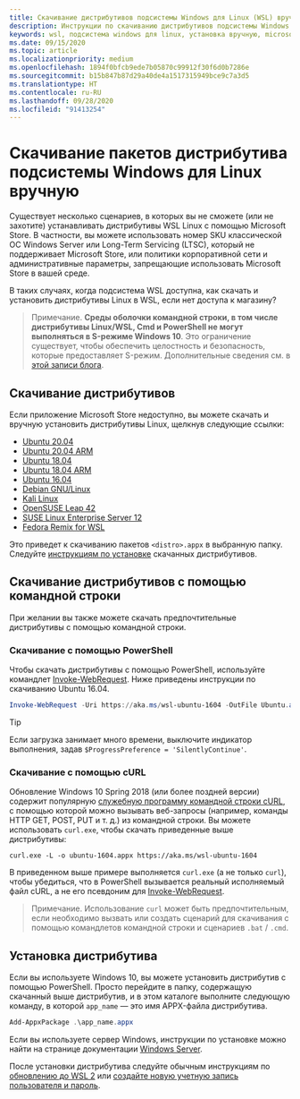 ```yaml
---
title: Скачивание дистрибутивов подсистемы Windows для Linux (WSL) вручную
description: Инструкции по скачиванию дистрибутивов подсистемы Windows для Linux вручную.
keywords: wsl, подсистема windows для linux, установка вручную, microsoft store, windows 10s, curl, add-appxpackage, long-term servicing, ltsc
ms.date: 09/15/2020
ms.topic: article
ms.localizationpriority: medium
ms.openlocfilehash: 1894f0bfcb9ede7b05870c99912f30f6d0b7286e
ms.sourcegitcommit: b15b847b87d29a40de4a1517315949bce9c7a3d5
ms.translationtype: HT
ms.contentlocale: ru-RU
ms.lasthandoff: 09/28/2020
ms.locfileid: "91413254"
---
```

# <a name="manually-download-windows-subsystem-for-linux-distro-packages"></a>Скачивание пакетов дистрибутива подсистемы Windows для Linux вручную

Существует несколько сценариев, в которых вы не сможете (или не захотите) устанавливать дистрибутивы WSL Linux с помощью Microsoft Store. В частности, вы можете использовать номер SKU классической ОС Windows Server или Long-Term Servicing (LTSC), который не поддерживает Microsoft Store, или политики корпоративной сети и административные параметры, запрещающие использовать Microsoft Store в вашей среде.

В таких случаях, когда подсистема WSL доступна, как скачать и установить дистрибутивы Linux в WSL, если нет доступа к магазину?

> Примечание. **Среды оболочки командной строки, в том числе дистрибутивы Linux/WSL, Cmd и PowerShell не могут выполняться в S-режиме Windows 10**. Это ограничение существует, чтобы обеспечить целостность и безопасность, которые предоставляет S-режим. Дополнительные сведения см. в [этой записи блога](https://blogs.msdn.microsoft.com/commandline/2017/05/18/will-linux-distros-run-on-windows-10-s/).

## <a name="downloading-distros"></a>Скачивание дистрибутивов

Если приложение Microsoft Store недоступно, вы можете скачать и вручную установить дистрибутивы Linux, щелкнув следующие ссылки:
* [Ubuntu 20.04](https://aka.ms/wslubuntu2004)
* [Ubuntu 20.04 ARM](https://aka.ms/wslubuntu2004arm)
* [Ubuntu 18.04](https://aka.ms/wsl-ubuntu-1804)
* [Ubuntu 18.04 ARM](https://aka.ms/wsl-ubuntu-1804-arm)
* [Ubuntu 16.04](https://aka.ms/wsl-ubuntu-1604)
* [Debian GNU/Linux](https://aka.ms/wsl-debian-gnulinux)
* [Kali Linux](https://aka.ms/wsl-kali-linux-new)
* [OpenSUSE Leap 42](https://aka.ms/wsl-opensuse-42)
* [SUSE Linux Enterprise Server 12](https://aka.ms/wsl-sles-12)
* [Fedora Remix for WSL](https://github.com/WhitewaterFoundry/WSLFedoraRemix/releases/)

Это приведет к скачиванию пакетов `<distro>.appx` в выбранную папку. Следуйте [инструкциям по установке](#installing-your-distro) скачанных дистрибутивов.

## <a name="downloading-distros-via-the-command-line"></a>Скачивание дистрибутивов с помощью командной строки
При желании вы также можете скачать предпочтительные дистрибутивы с помощью командной строки.

 ### <a name="download-using-powershell"></a>Скачивание с помощью PowerShell
 Чтобы скачать дистрибутивы с помощью PowerShell, используйте командлет [Invoke-WebRequest](/powershell/module/microsoft.powershell.utility/invoke-webrequest). Ниже приведены инструкции по скачиванию Ubuntu 16.04.

```powershell
Invoke-WebRequest -Uri https://aka.ms/wsl-ubuntu-1604 -OutFile Ubuntu.appx -UseBasicParsing
```

> [!TIP]
> Если загрузка занимает много времени, выключите индикатор выполнения, задав `$ProgressPreference = 'SilentlyContinue'`.

### <a name="download-using-curl"></a>Скачивание с помощью cURL
Обновление Windows 10 Spring 2018 (или более поздней версии) содержит популярную [служебную программу командной строки cURL](https://curl.haxx.se/), с помощью которой можно вызывать веб-запросы (например, команды HTTP GET, POST, PUT и т. д.) из командной строки. Вы можете использовать `curl.exe`, чтобы скачать приведенные выше дистрибутивы:

```console
curl.exe -L -o ubuntu-1604.appx https://aka.ms/wsl-ubuntu-1604
```

В приведенном выше примере выполняется `curl.exe` (а не только `curl`), чтобы убедиться, что в PowerShell вызывается реальный исполняемый файл cURL, а не его псевдоним для [Invoke-WebRequest](/powershell/module/microsoft.powershell.utility/invoke-webrequest).

> Примечание. Использование `curl` может быть предпочтительным, если необходимо вызвать или создать сценарий для скачивания с помощью командлетов командной строки и сценариев `.bat` / `.cmd`.

## <a name="installing-your-distro"></a>Установка дистрибутива
Если вы используете Windows 10, вы можете установить дистрибутив с помощью PowerShell. Просто перейдите в папку, содержащую скачанный выше дистрибутив, и в этом каталоге выполните следующую команду, в которой `app_name` — это имя APPX-файла дистрибутива.  
```Powershell
Add-AppxPackage .\app_name.appx
```

Если вы используете сервер Windows, инструкции по установке можно найти на странице документации [Windows Server](install-on-server.md).

После установки дистрибутива следуйте обычным инструкциям по [обновлению до WSL 2](./install-win10.md#step-2---update-to-wsl-2) или [создайте новую учетную запись пользователя и пароль](./user-support.md).
